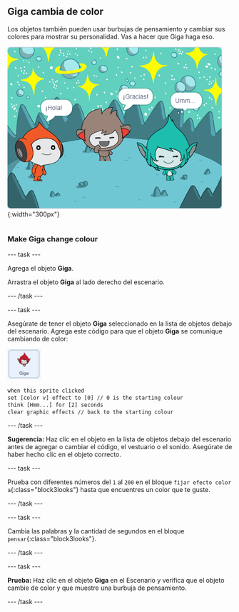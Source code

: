 ## Giga cambia de color

<div style="display: flex; flex-wrap: wrap">
<div style="flex-basis: 200px; flex-grow: 1; margin-right: 15px;">
Los objetos también pueden usar burbujas de pensamiento y cambiar sus colores para mostrar su personalidad. Vas a hacer que Giga haga eso.
</div>
<div>

![El objeto Giga pensando, "Umm...".](images/giga-step2.png){:width="300px"}

</div>
</div>

### Make Giga change colour

--- task ---

Agrega el objeto **Giga**.

Arrastra el objeto **Giga** al lado derecho del escenario.

--- /task ---

--- task ---

Asegúrate de tener el objeto **Giga** seleccionado en la lista de objetos debajo del escenario. Agrega este código para que el objeto **Giga** se comunique cambiando de color:

![El objeto Giga.](images/giga-sprite.png)

```blocks3
when this sprite clicked
set [color v] effect to [0] // 0 is the starting colour
think [Hmm...] for [2] seconds 
clear graphic effects // back to the starting colour
```

--- /task ---

**Sugerencia:** Haz clic en el objeto en la lista de objetos debajo del escenario antes de agregar o cambiar el código, el vestuario o el sonido. Asegúrate de haber hecho clic en el objeto correcto.

--- task ---

Prueba con diferentes números del `1` al `200` en el bloque `fijar efecto color a`{:class="block3looks"} hasta que encuentres un color que te guste.

--- /task ---

--- task ---

Cambia las palabras y la cantidad de segundos en el bloque `pensar`{:class="block3looks"}.

--- /task ---

--- task ---

**Prueba:** Haz clic en el objeto **Giga** en el Escenario y verifica que el objeto cambie de color y que muestre una burbuja de pensamiento.

--- /task ---

